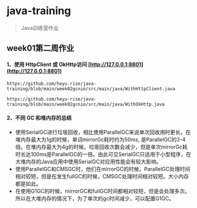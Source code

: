 # java-training
> Java训练营作业

## week01第二周作业

#### 1、使用 HttpClient 或 OkHttp访问 [http://127.0.0.1:8801](http://127.0.0.1:8801)

```http
https://github.com/heyu-rise/java-training/blob/main/week02gcnio/src/main/java/WithHttpClient.java
```

```http
https://github.com/heyu-rise/java-training/blob/main/week02gcnio/src/main/java/WithOkHttp.java
```

#### 2、不同 GC 和堆内存的总结

- 使用SerialGC进行垃圾回收，相比使用ParallelGC来说单次回收用时更长，在堆内存最大为1g的时候，单词mirrorGc耗时约为50ms, 是ParallelGC的3-4倍。在堆内存最大为4g的时候，垃圾回收次数会减少，但是单次mirrorGc耗时长达100ms是ParallelGC的一倍。由此可见SerialGC只适用于小型程序，在大堆内存的Java应用中使用SerialGC对应用性能会有较大影响。
- 使用ParallelGC和CMSGC时，他们在mirrorGC的时候，ParallelGC处理时间相对较短，但是在发生fullGC的时候，CMSGC处理时间相对较短。大小内存都是如此。
- 在使用G1GC的时候，mirrorGC和fullGC时间都相对较短，但是会处理多次。所以在大堆内存的情况下，为了单次的gc时间减少，可以配置G1GC。

